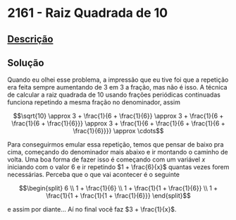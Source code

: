 # 2161 - Raiz Quadrada de 10

## [Descrição](https://www.beecrowd.com.br/judge/pt/problems/view/2161)

## Solução

Quando eu olhei esse problema, a impressão que eu tive foi que a repetição era feita sempre aumentando de 3 em 3 a fração, mas não é isso. A técnica de calcular a raiz quadrada de 10 usando frações periódicas continuadas funciona repetindo a mesma fração no denominador, assim

$$\sqrt{10} \approx 3 + \frac{1}{6 + \frac{1}{6}} \approx 3 + \frac{1}{6 + \frac{1}{6 + \frac{1}{6}}} \approx 3 + \frac{1}{6 + \frac{1}{6 + \frac{1}{6 + \frac{1}{6}}}} \approx \cdots$$

Para conseguirmos emular essa repetição, temos que pensar de baixo pra cima, começando do denominador mais abaixo e ir montando o caminho de volta. Uma boa forma de fazer isso é começando com um variável $x$ iniciando com o valor $6$ e ir repetindo $1 + \frac{6}{x}$ quantas vezes forem necessárias. Perceba que o que vai acontecer é o seguinte

$$\begin{split}
6 \\
1 + \frac{1}{6} \\
1 + \frac{1}{1 + \frac{1}{6}} \\
1 + \frac{1}{1 + \frac{1}{1 + \frac{1}{6}}}
\end{split}$$

e assim por diante... Aí no final você faz $3 + \frac{1}{x}$.